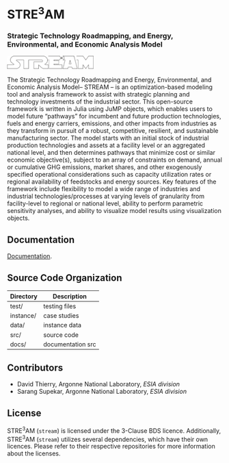 # STRE<sup>3</sup>AM
### Strategic Technology Roadmapping, and Energy, Environmental, and Economic Analysis Model



<p class="aligncenter"> <img src="./docs/docs/img/2025_logo.png" width="40%" height="40%"
title="stre3am fr"> </p>

The Strategic Technology Roadmapping and Energy, Environmental, and Economic Analysis Model– STREAM – is an optimization-based modeling tool and analysis framework to assist with strategic planning and technology investments of the industrial sector. This open-source framework is written in Julia using JuMP objects, which enables users to model future “pathways” for incumbent and future production technologies, fuels and energy carriers, emissions, and other impacts from industries as they transform in pursuit of a robust, competitive, resilient, and sustainable manufacturing sector. The model starts with an initial stock of industrial production technologies and assets at a facility level or an aggregated national level, and then determines pathways that minimize cost or similar economic objective(s), subject to an array of constraints on demand, annual or cumulative GHG emissions, market shares, and other exogenously specified operational considerations such as capacity utilization rates or regional availability of feedstocks and energy sources. Key features of the framework include flexibility to model a wide range of industries and industrial technologies/processes at varying levels of granularity from facility-level to regional or national level, ability to perform parametric sensitivity analyses, and ability to visualize model results using visualization objects.


## Documentation

[Documentation](https://dthierry.github.io/stre3am/).

## Source Code Organization

|  Directory | Description       |
|------------|-------------------|
| test/      | testing files     |
| instance/  | case studies      |
| data/      | instance data     |
| src/       | source code       |
| docs/      | documentation src |


## Contributors

- David Thierry, Argonne National Laboratory, *ESIA division*
- Sarang Supekar, Argonne National Laboratory, *ESIA division*

## License
 
STRE<sup>3</sup>AM (`stream`) is licensed under the 3-Clause BDS licence.
Additionally, STRE<sup>3</sup>AM (`stream`) utilizes several dependencies, which
have their own licences. Please refer to their respective repositories for more
information about the licenses. 

